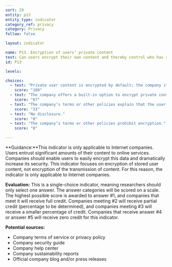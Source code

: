 ```yaml
---
sort: 29
entity: p13
entity_type: indicator
category_ref: privacy
category: Privacy
follow: false

layout: indicator

name: P13. Encryption of users’ private content
text: Can users encrypt their own content and thereby control who has access to it?
id: P13

levels:

choices:
  - text: "Private user content is encrypted by default; the company itself has no access."
    score: "100"
  - text: "The company offers a built-in option to encrypt private content."
    score: "67"
  - text: "The company’s terms or other policies explain that the user may deploy third party encryption technologies."
    score: "33"
  - text: "No disclosure."
    score: "0"
  - text: "The company’s terms or other policies prohibit encryption."
    score: "0"

---
```


**Guidance:**This indicator is only applicable to Internet companies. Users entrust significant amounts of their content to online services. Companies should enable users to easily encrypt this data and dramatically increase its security. This indicator focuses on encryption of stored user content, not encryption of the transmission of content. For this reason, the indicator is only applicable to Internet companies.

**Evaluation:** This is a single-choice indicator, meaning researchers should only select one answer. The answer categories will be scored on a scale. The highest possible score is awarded to answer #1, and companies that meet it will receive full credit. Companies meeting #2 will receive partial credit (percentage to be determined), and companies meeting #3 will receive a smaller percentage of credit. Companies that receive answer #4 or answer #5 will receive zero credit for this indicator.

**Potential sources:**

 - Company terms of service or privacy policy
 - Company security guide
 - Company help center
 - Company sustainability reports
 - Official company blog and/or press releases
